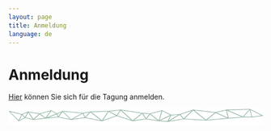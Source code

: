 ```yaml
---
layout: page
title: Anmeldung
language: de
---
```


# Anmeldung

[Hier](https://www.interdisciplinary-laboratory.hu-berlin.de/de/formular-anmeldung-tagung-zeichen-und-symbole-2015) können Sie sich für die Tagung anmelden.

![Separator](../images/separator.png)
